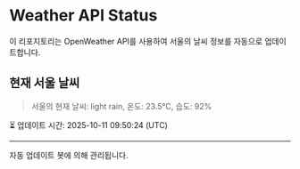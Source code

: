 
# Weather API Status

이 리포지토리는 OpenWeather API를 사용하여 서울의 날씨 정보를 자동으로 업데이트합니다.

## 현재 서울 날씨
> 서울의 현재 날씨: light rain, 온도: 23.5°C, 습도: 92%

⏳ 업데이트 시간: 2025-10-11 09:50:24 (UTC)

---
자동 업데이트 봇에 의해 관리됩니다.
